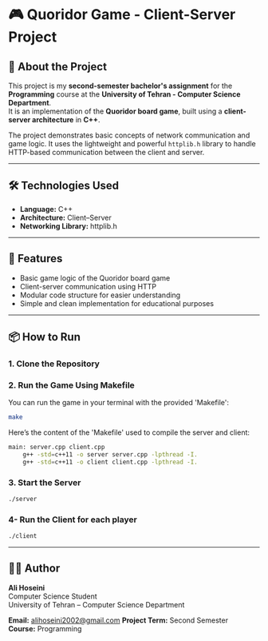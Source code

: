 # 🎮 Quoridor Game - Client-Server Project

## 📌 About the Project  
This project is my **second-semester bachelor's assignment** for the **Programming** course at the **University of Tehran - Computer Science Department**.  
It is an implementation of the **Quoridor board game**, built using a **client-server architecture** in **C++**.

The project demonstrates basic concepts of network communication and game logic. It uses the lightweight and powerful `httplib.h` library to handle HTTP-based communication between the client and server.

---

## 🛠 Technologies Used
- **Language:** C++
- **Architecture:** Client–Server
- **Networking Library:** httplib.h

---

## 🚀 Features
- Basic game logic of the Quoridor board game  
- Client-server communication using HTTP  
- Modular code structure for easier understanding  
- Simple and clean implementation for educational purposes

---

## 📦 How to Run

### 1. Clone the Repository

### 2. Run the Game Using Makefile

You can run the game in your terminal with the provided 'Makefile':
```bash
make
```

Here’s the content of the 'Makefile' used to compile the server and client:
```bash
main: server.cpp client.cpp
	g++ -std=c++11 -o server server.cpp -lpthread -I.
	g++ -std=c++11 -o client client.cpp -lpthread -I.
```

### 3. Start the Server

```bash
./server
```

### 4- Run the Client for each player

```bash
./client
```

---

## 🙋‍♂️ Author

**Ali Hoseini**  
Computer Science Student  
University of Tehran – Computer Science Department  

**Email:** alihoseini2002@gmail.com
**Project Term:** Second Semester  
**Course:** Programming
